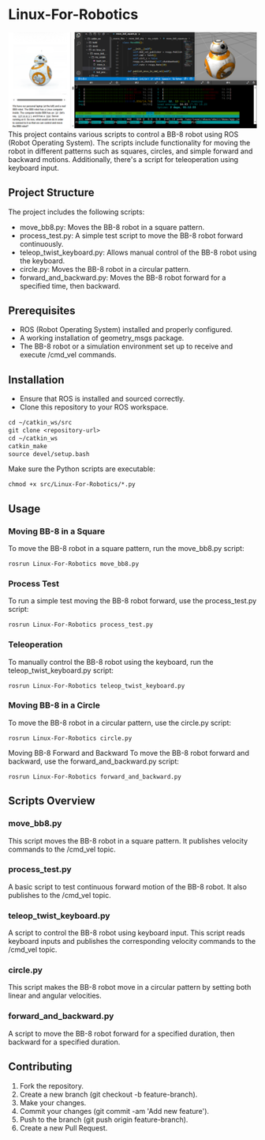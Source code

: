 # Linux-For-Robotics #
![My Image](ROS_Linux.png)
This project contains various scripts to control a BB-8 robot using ROS (Robot Operating System). The scripts include functionality for moving the robot in different patterns such as squares, circles, and simple forward and backward motions. Additionally, there's a script for teleoperation using keyboard input.

## Project Structure ##
The project includes the following scripts:
* move_bb8.py: Moves the BB-8 robot in a square pattern.
* process_test.py: A simple test script to move the BB-8 robot forward continuously.
* teleop_twist_keyboard.py: Allows manual control of the BB-8 robot using the keyboard.
* circle.py: Moves the BB-8 robot in a circular pattern.
* forward_and_backward.py: Moves the BB-8 robot forward for a specified time, then backward.
  
## Prerequisites ##
* ROS (Robot Operating System) installed and properly configured.
* A working installation of geometry_msgs package.
* The BB-8 robot or a simulation environment set up to receive and execute /cmd_vel commands.
  
## Installation ##
* Ensure that ROS is installed and sourced correctly.
* Clone this repository to your ROS workspace.
```
cd ~/catkin_ws/src
git clone <repository-url>
cd ~/catkin_ws
catkin_make
source devel/setup.bash
```
Make sure the Python scripts are executable:
```
chmod +x src/Linux-For-Robotics/*.py
```

## Usage ##
### Moving BB-8 in a Square ###
To move the BB-8 robot in a square pattern, run the move_bb8.py script:
```
rosrun Linux-For-Robotics move_bb8.py
```
### Process Test ###
To run a simple test moving the BB-8 robot forward, use the process_test.py script:
```
rosrun Linux-For-Robotics process_test.py
```
### Teleoperation ###
To manually control the BB-8 robot using the keyboard, run the teleop_twist_keyboard.py script:
```
rosrun Linux-For-Robotics teleop_twist_keyboard.py
```
### Moving BB-8 in a Circle ###
To move the BB-8 robot in a circular pattern, use the circle.py script:
```
rosrun Linux-For-Robotics circle.py
```
Moving BB-8 Forward and Backward
To move the BB-8 robot forward and backward, use the forward_and_backward.py script:
```
rosrun Linux-For-Robotics forward_and_backward.py
```
## Scripts Overview ##
### move_bb8.py ###
This script moves the BB-8 robot in a square pattern. It publishes velocity commands to the /cmd_vel topic.

### process_test.py ###
A basic script to test continuous forward motion of the BB-8 robot. It also publishes to the /cmd_vel topic.

### teleop_twist_keyboard.py ###
A script to control the BB-8 robot using keyboard input. This script reads keyboard inputs and publishes the corresponding velocity commands to the /cmd_vel topic.

### circle.py ###
This script makes the BB-8 robot move in a circular pattern by setting both linear and angular velocities.

### forward_and_backward.py ###
A script to move the BB-8 robot forward for a specified duration, then backward for a specified duration.

## Contributing ##
1. Fork the repository.
2. Create a new branch (git checkout -b feature-branch).
3. Make your changes.
4. Commit your changes (git commit -am 'Add new feature').
5. Push to the branch (git push origin feature-branch).
6. Create a new Pull Request.
